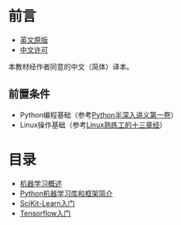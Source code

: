# 前言 #
- [英文原版](https//github.com/ageron/handson-ml "原版")
- [中文许可](http://zhouguoqiang.cn/handson-ml-cn-translation-license.html "许可")

本教材经作者同意的中文（简体）译本。

## 前置条件 ##
- Python编程基础（参考[Python半深入讲义第一卷](https://github.com/nagexiucai/manuscripts/blob/master/Python%E5%8D%8A%E6%B7%B1%E5%85%A5%E8%AE%B2%E4%B9%89.md "第一卷")）
- Linux操作基础（参考[Linux熟练工的十三章经]()）

# 目录 #
- [机器学习概述]()
- [Python机器学习库和框架简介]()
- [SciKit-Learn入门]()
- [Tensorflow入门]()
